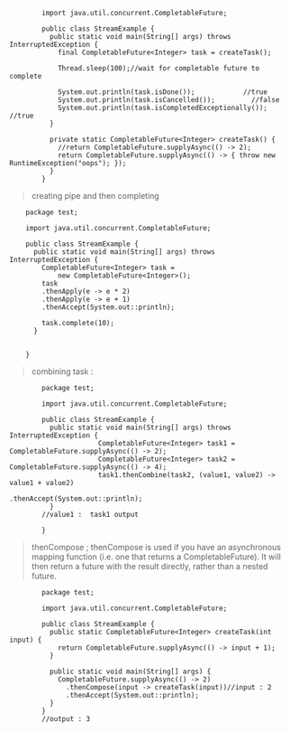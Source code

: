             import java.util.concurrent.CompletableFuture;

            public class StreamExample {
              public static void main(String[] args) throws InterruptedException {
                final CompletableFuture<Integer> task = createTask();

                Thread.sleep(100);//wait for completable future to complete

                System.out.println(task.isDone());            //true
                System.out.println(task.isCancelled());         //false
                System.out.println(task.isCompletedExceptionally());  //true
              }

              private static CompletableFuture<Integer> createTask() {
                //return CompletableFuture.supplyAsync(() -> 2);
                return CompletableFuture.supplyAsync(() -> { throw new RuntimeException("oops"); });
              }
            }




> creating pipe and then completing

        package test;

        import java.util.concurrent.CompletableFuture;

        public class StreamExample {
          public static void main(String[] args) throws InterruptedException {
            CompletableFuture<Integer> task =
                new CompletableFuture<Integer>();
            task
            .thenApply(e -> e * 2)
            .thenApply(e -> e + 1)
            .thenAccept(System.out::println);

            task.complete(10);
          }


        } 


> combining task : 

            package test;

            import java.util.concurrent.CompletableFuture;

            public class StreamExample {
              public static void main(String[] args) throws InterruptedException {
                          CompletableFuture<Integer> task1 = CompletableFuture.supplyAsync(() -> 2);
                          CompletableFuture<Integer> task2 = CompletableFuture.supplyAsync(() -> 4);
                          task1.thenCombine(task2, (value1, value2) -> value1 + value2)
                                                .thenAccept(System.out::println);
              }
            //value1 :  task1 output

            }


> thenCompose  ;
               thenCompose is used if you have an asynchronous mapping function (i.e. one that returns a CompletableFuture). 
               It will then return a future with the result directly, rather than a nested future.

            package test;

            import java.util.concurrent.CompletableFuture;

            public class StreamExample {
              public static CompletableFuture<Integer> createTask(int input) {
                return CompletableFuture.supplyAsync(() -> input + 1);
              }

              public static void main(String[] args) {
                CompletableFuture.supplyAsync(() -> 2)
                  .thenCompose(input -> createTask(input))//input : 2
                  .thenAccept(System.out::println);
              }
            }
            //output : 3
